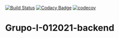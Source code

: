 [![Build Status](https://travis-ci.org/barreirogustavounq/Grupo-I-012021-backend.svg?branch=main)](https://travis-ci.org/barreirogustavounq/Grupo-I-012021-backend)
[![Codacy Badge](https://app.codacy.com/project/badge/Grade/5eafd2c29ede49488542215fe3467824)](https://www.codacy.com/gh/barreirogustavounq/Grupo-I-012021-backend/dashboard?utm_source=github.com&amp;utm_medium=referral&amp;utm_content=barreirogustavounq/Grupo-I-012021-backend&amp;utm_campaign=Badge_Grade)
[![codecov](https://codecov.io/gh/lautarolaghezza/Grupo-I-012021-backend/branch/gustavoBranch/graph/badge.svg?token=N65JNQHRDQ)](https://codecov.io/gh/lautarolaghezza/Grupo-I-012021-backend)
# Grupo-I-012021-backend


